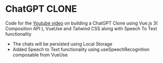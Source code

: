 # ChatGPT CLONE

Code for the [Youtube video](https://youtu.be/ni9Yw9t2ucc) on building a ChatGPT Clone using Vue.js 3( Composition API ), VueUse and Tailwind CSS along with Speech To Text functionality
- The chats will be persisted using Local Storage
-  Added Speech to Text functionality using useSpeechRecognition composable from VueUse
